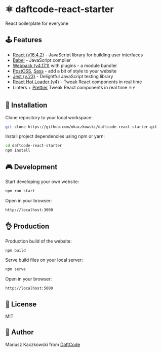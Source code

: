 # ⚛ daftcode-react-starter

React boilerplate for everyone 

## 🕹 Features
* [React (v16.4.2)](https://reactjs.org) - JavaScript library for building user interfaces
* [Babel](https://babeljs.io) - JavaScript compiler
* [Webpack (v4.17.1)](https://webpack.js.org) with plugins - a module bundler
* [PostCSS](https://github.com/postcss/postcss), [Sass](https://sass-lang.com) - add a bit of style to your website
* [Jest (v.23)](https://jestjs.io) - Delightful JavaScript testing library
* [React Hot Loader (v4)](https://github.com/gaearon/react-hot-loader) - Tweak React components in real time
* Linters + [Prettier](https://prettier.io)
Tweak React components in real time ⚛️⚡️

## 🔧 Installation

Clone repository to your local workspace:
```bash
git clone https://github.com/mkaczkowski/daftcode-react-starter.git
```

Install project dependencies using npm or yarn:

```bash
cd daftcode-react-starter
npm install
```

## 🎮 Development

Start developing your own website:

```bash
npm run start
```

Open in your browser:

```bash
http://localhost:3000
```

## 👌 Production

Production build of the website:

```bash
npm build
```

Serve build files on your local server:

```bash
npm serve
```

Open in your browser:

```bash
http://localhost:5000
```

## 📜 License

MIT

## 👨 Author

Mariusz Kaczkowski from [DaftCode](http://daftcode.pl)

